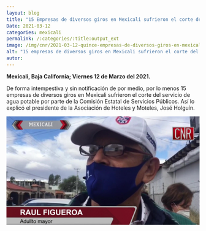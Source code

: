 ```yaml
---
layout: blog
title: "15 Empresas de diversos giros en Mexicali sufrieron el corte del servicio de agua"
Date: 2021-03-12
categories: mexicali
permalink: /:categories/:title:output_ext
image: /img/cnr/2021-03-12-quince-empresas-de-diversos-giros-en-mexicali.jpg
alt: "15 empresas de diversos giros en Mexicali sufrieron el corte del servicio de agua"
autor:
---
```


**Mexicali, Baja California; Viernes 12 de Marzo del 2021.** 

De forma intempestiva y sin notificación de por medio, por lo menos 15 empresas de diversos giros en Mexicali sufrieron el corte del servicio de agua potable por parte de la Comisión Estatal de Servicios Públicos. Así lo explicó el presidente de la Asociación de Hoteles y Moteles, José Holguín.

<div id="carouselExampleSlidesOnly" class="carousel slide" data-ride="carousel">
  <div class="carousel-inner">
    <div class="carousel-item active">
       <img class="d-block w-100" src="/img/cnr/2021-03-12-quince-empresas-de-diversos-giros-en-mexicali.jpg" loading="lazy"  alt="15 empresas de diversos giros en Mexicali sufrieron el corte del servicio de agua">
    </div>
  </div>
</div>
